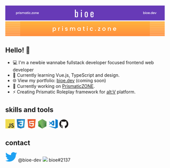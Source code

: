 [![banner](./images/BannerImg.png)](https://bioe.dev)
[![bannerTwo](./images/BannerPrism.png)](https://prismatic.zone)

## Hello! 👋

- 💻 I'm a newbie wannabe fullstack developer focused frontend web developer
- 🌱 Currently learning Vue.js, TypeScript and design.
- 🌐 View my portfolio: [bioe.dev](https://bioe.dev/) (coming soon)
- 💪 Currently working on [PrismaticZONE](https://github.com/PrismaticZONE).
- ⚡ Creating Prismatic Roleplay framework for [alt:V](https://altv.mp/) platform.

## skills and tools

<code><img height="30" src="https://raw.githubusercontent.com/devicons/devicon/master/icons/javascript/javascript-original.svg"></code>
<code><img height="30" src="https://raw.githubusercontent.com/devicons/devicon/master/icons/css3/css3-original.svg"></code>
<code><img height="30" src="https://raw.githubusercontent.com/devicons/devicon/master/icons/html5/html5-original.svg"></code>
<code><img height="30" src="https://raw.githubusercontent.com/github/explore/80688e429a7d4ef2fca1e82350fe8e3517d3494d/topics/nodejs/nodejs.png"></code>
<code><img height="30" src="https://raw.githubusercontent.com/github/explore/80688e429a7d4ef2fca1e82350fe8e3517d3494d/topics/visual-studio-code/visual-studio-code.png"></code>
<code><img height="30" src="https://github.com/devicons/devicon/blob/master/icons/github/github-original.svg"></code>

## contact
<img height="30" src="https://raw.githubusercontent.com/devicons/devicon/master/icons/twitter/twitter-original.svg"> @bioe-dev
<img height="30" src="https://seeklogo.com/images/D/discord-logo-134E148657-seeklogo.com.png"> bioe#2137

